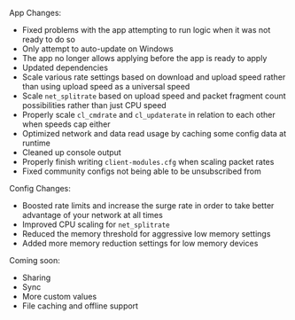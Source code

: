 App Changes:
* Fixed problems with the app attempting to run logic when it was not ready to do so
* Only attempt to auto-update on Windows
* The app no longer allows applying before the app is ready to apply
* Updated dependencies
* Scale various rate settings based on download and upload speed rather than using upload speed as a universal speed
* Scale `net_splitrate` based on upload speed and packet fragment count possibilities rather than just CPU speed
* Properly scale `cl_cmdrate` and `cl_updaterate` in relation to each other when speeds cap either
* Optimized network and data read usage by caching some config data at runtime
* Cleaned up console output
* Properly finish writing `client-modules.cfg` when scaling packet rates
* Fixed community configs not being able to be unsubscribed from

Config Changes:
* Boosted rate limits and increase the surge rate in order to take better advantage of your network at all times
* Improved CPU scaling for `net_splitrate`
* Reduced the memory threshold for aggressive low memory settings
* Added more memory reduction settings for low memory devices

Coming soon:
* Sharing
* Sync
* More custom values
* File caching and offline support
